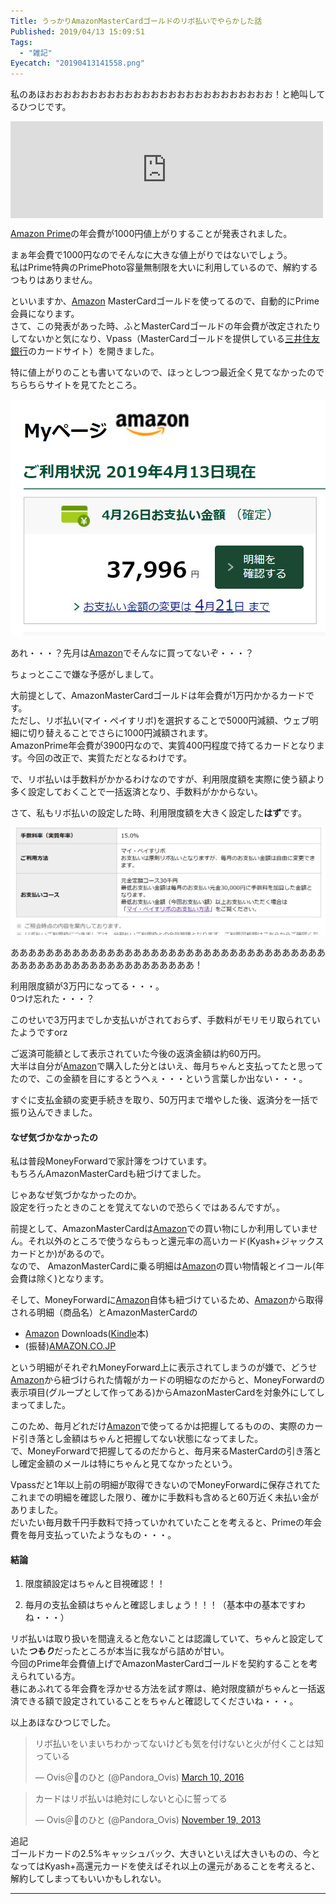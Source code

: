 ```yaml
---
Title: うっかりAmazonMasterCardゴールドのリボ払いでやらかした話
Published: 2019/04/13 15:09:51
Tags:
  - "雑記"
Eyecatch: "20190413141558.png"
---
```

<p>私のあほおおおおおおおおおおおおおおおおおおおおおおおおおお！と絶叫してるひつじです。</p>

<p><iframe src="https://hatenablog-parts.com/embed?url=https%3A%2F%2Fjapanese.engadget.com%2F2019%2F04%2F11%2F4900-500-4-12%2F" title="速報：アマゾンがプライム会員費を値上げ、年4900円/月500円に。4月12日から - Engadget Japanese" class="embed-card embed-webcard" scrolling="no" frameborder="0" style="display: block; width: 100%; height: 155px; max-width: 500px; margin: 10px 0px;"></iframe></p>

<p><a class="keyword" href="http://d.hatena.ne.jp/keyword/Amazon%20Prime">Amazon Prime</a>の年会費が1000円値上がりすることが発表されました。</p>

<p>まぁ年会費で1000円なのでそんなに大きな値上がりではないでしょう。<br/>
私はPrime特典のPrimePhoto容量無制限を大いに利用しているので、解約するつもりはありません。</p>

<p>といいますか、<a class="keyword" href="http://d.hatena.ne.jp/keyword/Amazon">Amazon</a> MasterCardゴールドを使ってるので、自動的にPrime会員になります。<br/>
さて、この発表があった時、ふとMasterCardゴールドの年会費が改定されたりしてないかと気になり、Vpass（MasterCardゴールドを提供している<a class="keyword" href="http://d.hatena.ne.jp/keyword/%BB%B0%B0%E6%BD%BB%CD%A7%B6%E4%B9%D4">三井住友銀行</a>のカードサイト）を開きました。</p>

<p>特に値上がりのことも書いてないので、ほっとしつつ最近全く見てなかったのでちらちらサイトを見てたところ。</p>

<p><span itemscope itemtype="http://schema.org/Photograph"><img src="20190413141558.png" alt="f:id:Ovis:20190413141558p:plain" title="f:id:Ovis:20190413141558p:plain" class="hatena-fotolife" itemprop="image"></span></p>

<p>あれ・・・？先月は<a class="keyword" href="http://d.hatena.ne.jp/keyword/Amazon">Amazon</a>でそんなに買ってないぞ・・・？</p>

<p>ちょっとここで嫌な予感がしまして。</p>

<p>大前提として、AmazonMasterCardゴールドは年会費が1万円かかるカードです。<br/>
ただし、リボ払い(マイ・ペイすリボ)を選択することで5000円減額、ウェブ明細に切り替えることでさらに1000円減額されます。<br/>
AmazonPrime年会費が3900円なので、実質400円程度で持てるカードとなります。今回の改正で、実質ただとなるわけです。</p>

<p>で、リボ払いは手数料がかかるわけなのですが、利用限度額を実際に使う額より多く設定しておくことで一括返済となり、手数料がかからない。</p>

<p>さて、私もリボ払いの設定した時、利用限度額を大きく設定した<b>はず</b>です。</p>

<p><span itemscope itemtype="http://schema.org/Photograph"><img src="20190413142341.png" alt="f:id:Ovis:20190413142341p:plain" title="f:id:Ovis:20190413142341p:plain" class="hatena-fotolife" itemprop="image"></span></p>

<p>あああああああああああああああああああああああああああああああああああああああああああああああああああああああああ！</p>

<p>利用限度額が3万円になってる・・・。<br/>
0つけ忘れた・・・？</p>

<p>このせいで3万円までしか支払いがされておらず、手数料がモリモリ取られていたようですorz</p>

<p>ご返済可能額として表示されていた今後の返済金額は約60万円。<br/>
大半は自分が<a class="keyword" href="http://d.hatena.ne.jp/keyword/Amazon">Amazon</a>で購入した分とはいえ、毎月ちゃんと支払ってたと思ってたので、この金額を目にするとうへぇ・・・という言葉しか出ない・・・。</p>

<p>すぐに支払金額の変更手続きを取り、50万円まで増やした後、返済分を一括で振り込んできました。</p>

<h4>なぜ気づかなかったの</h4>

<p>私は普段MoneyForwardで家計簿をつけています。<br/>
もちろんAmazonMasterCardも紐づけてました。</p>

<p>じゃあなぜ気づかなかったのか。<br/>
設定を行ったときのことを覚えてないので恐らくではあるんですが。。</p>

<p>前提として、AmazonMasterCardは<a class="keyword" href="http://d.hatena.ne.jp/keyword/Amazon">Amazon</a>での買い物にしか利用していません。それ以外のところで使うならもっと還元率の高いカード(Kyash+ジャックスカードとか)があるので。 <br/>
なので、 AmazonMasterCardに乗る明細は<a class="keyword" href="http://d.hatena.ne.jp/keyword/Amazon">Amazon</a>の買い物情報とイコール(年会費は除く)となります。</p>

<p>そして、MoneyForwardに<a class="keyword" href="http://d.hatena.ne.jp/keyword/Amazon">Amazon</a>自体も紐づけているため、<a class="keyword" href="http://d.hatena.ne.jp/keyword/Amazon">Amazon</a>から取得される明細（商品名）とAmazonMasterCardの</p>

<ul>
<li><a class="keyword" href="http://d.hatena.ne.jp/keyword/Amazon">Amazon</a> Downloads(<a class="keyword" href="http://d.hatena.ne.jp/keyword/Kindle">Kindle</a>本)</li>
<li>(振替)<a class="keyword" href="http://d.hatena.ne.jp/keyword/AMAZON.CO.JP">AMAZON.CO.JP</a></li>
</ul>


<p>という明細がそれぞれMoneyForward上に表示されてしまうのが嫌で、どうせ<a class="keyword" href="http://d.hatena.ne.jp/keyword/Amazon">Amazon</a>から紐づけられた情報がカードの明細なのだからと、MoneyForwardの表示項目(グループとして作ってある)からAmazonMasterCardを対象外にしてしまってました。</p>

<p>このため、毎月どれだけ<a class="keyword" href="http://d.hatena.ne.jp/keyword/Amazon">Amazon</a>で使ってるかは把握してるものの、実際のカード引き落とし金額はちゃんと把握してない状態になってました。<br/>
で、MoneyForwardで把握してるのだからと、毎月来るMasterCardの引き落とし確定金額のメールは特にちゃんと見てなかったという。</p>

<p>Vpassだと1年以上前の明細が取得できないのでMoneyForwardに保存されてたこれまでの明細を確認した限り、確かに手数料も含めると60万近く未払い金がありました。<br/>
だいたい毎月数千円手数料で持っていかれていたことを考えると、Primeの年会費を毎月支払っていたようなもの・・・。</p>

<h4>結論</h4>

<ol>
<li><p>限度額設定はちゃんと目視確認！！</p></li>
<li><p>毎月の支払金額はちゃんと確認しましょう！！！（基本中の基本ですわね・・・）</p></li>
</ol>


<p>リボ払いは取り扱いを間違えると危ないことは認識していて、ちゃんと設定していた<i><b>つもり</b></i>だったところが本当に我ながら詰めが甘い。<br/>
今回のPrime年会費値上げでAmazonMasterCardゴールドを契約することを考えられている方。<br/>
巷にあふれてる年会費を浮かせる方法を試す際は、絶対限度額がちゃんと一括返済できる額で設定されていることをちゃんと確認してくださいね・・・。</p>

<p>以上あほなひつじでした。</p>

<p><blockquote class="twitter-tweet" data-lang="HASH(0xf381568)"><p lang="ja" dir="ltr">リボ払いをいまいちわかってないけども気を付けないと火が付くことは知っている</p>&mdash; Ovis＠🐑のひと (@Pandora_Ovis) <a href="https://twitter.com/Pandora_Ovis/status/707957658758688769?ref_src=twsrc%5Etfw">March 10, 2016</a></blockquote><script async src="https://platform.twitter.com/widgets.js" charset="utf-8"></script></p>

<p><blockquote class="twitter-tweet" data-lang="HASH(0xec004f8)"><p lang="ja" dir="ltr">カードはリボ払いは絶対にしないと心に誓ってる</p>&mdash; Ovis＠🐑のひと (@Pandora_Ovis) <a href="https://twitter.com/Pandora_Ovis/status/402833691690278912?ref_src=twsrc%5Etfw">November 19, 2013</a></blockquote><script async src="https://platform.twitter.com/widgets.js" charset="utf-8"></script></p>

<p>追記<br/>
ゴールドカードの2.5%キャッシュバック、大きいといえば大きいものの、今となってはKyash+高還元カードを使えばそれ以上の還元があることを考えると、解約してしまってもいいかもしれない。</p>

***